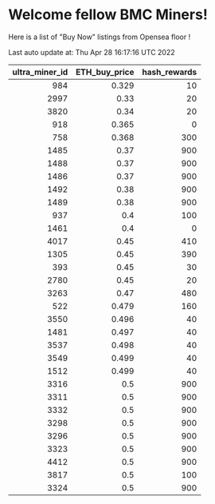 # Welcome fellow BMC Miners!
Here is a list of "Buy Now" listings from Opensea floor !


Last auto update at: Thu Apr 28 16:17:16 UTC 2022


|   ultra_miner_id |   ETH_buy_price |   hash_rewards |
|-----------------:|----------------:|---------------:|
|              984 |           0.329 |             10 |
|             2997 |           0.33  |             20 |
|             3820 |           0.34  |             20 |
|              918 |           0.365 |              0 |
|              758 |           0.368 |            300 |
|             1485 |           0.37  |            900 |
|             1488 |           0.37  |            900 |
|             1486 |           0.37  |            900 |
|             1492 |           0.38  |            900 |
|             1489 |           0.38  |            900 |
|              937 |           0.4   |            100 |
|             1461 |           0.4   |              0 |
|             4017 |           0.45  |            410 |
|             1305 |           0.45  |            390 |
|              393 |           0.45  |             30 |
|             2780 |           0.45  |             20 |
|             3263 |           0.47  |            480 |
|              522 |           0.479 |            160 |
|             3550 |           0.496 |             40 |
|             1481 |           0.497 |             40 |
|             3537 |           0.498 |             40 |
|             3549 |           0.499 |             40 |
|             1512 |           0.499 |             40 |
|             3316 |           0.5   |            900 |
|             3311 |           0.5   |            900 |
|             3332 |           0.5   |            900 |
|             3298 |           0.5   |            900 |
|             3296 |           0.5   |            900 |
|             3323 |           0.5   |            900 |
|             4412 |           0.5   |            900 |
|             3817 |           0.5   |            100 |
|             3324 |           0.5   |            900 |